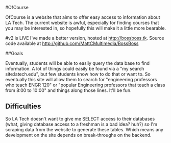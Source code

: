 #OfCourse

OfCourse is a website that aims to offer easy access to information about LA Tech. The current website is awful, especially for finding courses that you may be interested in, so hopefully this will make it a little more bearable.

#v2 is LIVE
I've made a better version, hosted at http://bossboss.tk. Source code available at http://github.com/MattCMultimedia/BossBoss

##Goals

Eventually, students will be able to easily query the data base to find information. A lot of things could easily be found via a "my search site:latech.edu", but few students know how to do that or want to. So eventually this site will allow them to search for "engineering professors who teach ENGR 120" or "popular Engineering professors that teach a class from 8:00 to 10:00" and things along those lines. It'll be fun.

## Difficulties

So LA Tech doesn't want to give me SELECT access to their databases (what, giving database access to a freshman is  a bad idea? huh?) so I'm scraping data from the website to generate these tables. Which means any development on the site depends on break-throughs on the backend.
